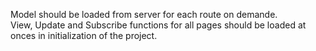 Model should be loaded from server for each route on demande.  
View, Update and Subscribe functions for all pages should be loaded at onces in initialization of the project.